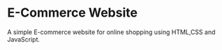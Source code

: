 # E-Commerce Website
A simple E-commerce website for online shopping using HTML,CSS and JavaScript.
